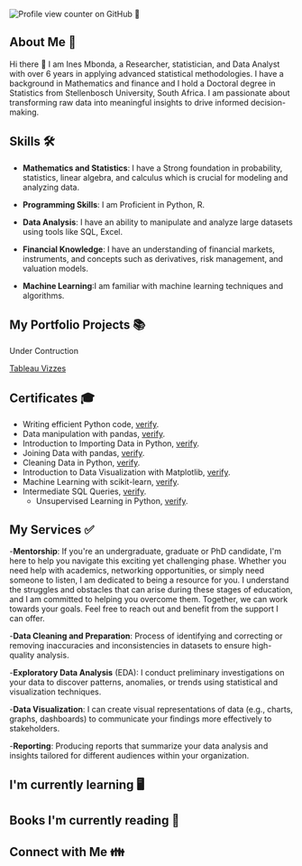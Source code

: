
![Profile view counter on GitHub](https://komarev.com/ghpvc/?username=audines)  🚀



## About Me 💬

Hi there 👋 I am Ines Mbonda, a Researcher, statistician, and Data Analyst with over 6 years in applying advanced statistical methodologies. I have a background in Mathematics and finance and I hold a Doctoral degree in Statistics from Stellenbosch University, South Africa. I am passionate about transforming raw data into meaningful insights to drive informed decision-making.

## Skills 🛠️
 - **Mathematics and Statistics**: I have a Strong foundation in probability, statistics, linear algebra, and calculus which is crucial for modeling and analyzing data.
  
 - **Programming Skills**: I am Proficient in Python, R.
   
 - **Data Analysis**: I have an ability to manipulate and analyze large datasets using tools like SQL, Excel.
   
 - **Financial Knowledge**: I have an understanding of financial markets, instruments, and concepts such as derivatives, risk management, and valuation models.
   
 - **Machine Learning**:I am familiar with machine learning techniques and algorithms.
 
## My Portfolio Projects 📚

Under Contruction

[Tableau Vizzes](https://public.tableau.com/app/profile/in.s2330/vizzes)

## Certificates 🎓

 -	Writing efficient Python code, [verify](https://www.datacamp.com/statement-of-accomplishment/course/7db2a6233ee23ac50effe50e53b6f0ad960c557a?raw=1).
 -	Data manipulation with pandas, [verify](https://www.datacamp.com/statement-of-accomplishment/course/963a255f0057216acdbc05fe5a75f735d0b154c7?raw=1).
 -	Introduction to Importing Data in Python, [verify](https://www.datacamp.com/statement-of-accomplishment/course/59b206606d97358bc44829ee74a318416d9b5b5b?raw=1).
 -	Joining Data with pandas, [verify](https://www.datacamp.com/statement-of-accomplishment/course/cea555bcf1ac4ec959c1e07d3a945aa436005021?raw=1).
 - Cleaning Data in Python, [verify](https://www.datacamp.com/statement-of-accomplishment/course/c29bd23453df395f9273e79d6135e50f7f6ad585?raw=1).
 -	Introduction to Data Visualization with Matplotlib, [verify](https://www.datacamp.com/statement-of-accomplishment/course/f9008a005a01109b5efed8ad042dc17300e8b3e3?raw=1).
 -	Machine Learning with scikit-learn, [verify](https://www.datacamp.com/statement-of-accomplishment/course/b089fb228fe031cff5e609d60700ac0c595af2a9?raw=1).
 -	Intermediate SQL Queries, [verify](https://www.datacamp.com/statement-of-accomplishment/course/822d2ffe039b027c4b4dda231ea3fd3197753dbd?raw=1).
    -	Unsupervised Learning in Python, [verify](https://www.datacamp.com/completed/statement-of-accomplishment/course/76f3f584a7535dbba728d58795bc2629ec4b7504).
  


## My Services ✅

 -**Mentorship**: If you're an undergraduate, graduate or PhD candidate, I'm here to help you navigate this exciting yet challenging phase. Whether you need help with academics, networking opportunities, or simply need someone to listen, I am dedicated to being a resource for you. I understand the struggles and obstacles that can arise during these stages of education, and I am committed to helping you overcome them. Together, we can work towards your goals. Feel free to reach out and benefit from the support I can offer.


 -**Data Cleaning and Preparation**: Process of identifying and correcting or removing inaccuracies and inconsistencies in datasets to ensure high-quality analysis.
 
 -**Exploratory Data Analysis** (EDA): I conduct preliminary investigations on your data to discover patterns, anomalies, or trends using statistical and visualization techniques.
 
 -**Data Visualization**: I can create visual representations of data (e.g., charts, graphs, dashboards) to communicate your findings more effectively to stakeholders.
 
 -**Reporting**: Producing reports that summarize your data analysis and insights tailored for different audiences within your organization.
 
## I'm currently learning 🖥

## Books I'm currently reading 📖


## Connect with Me 👪

